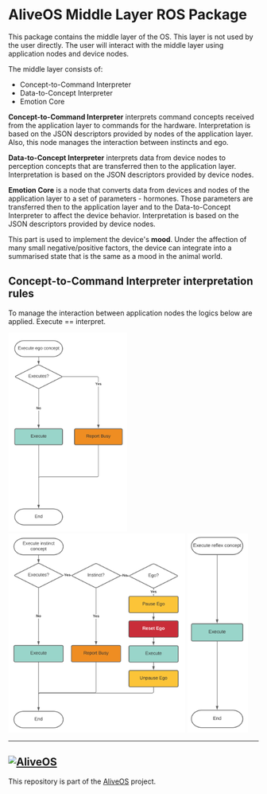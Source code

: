 # AliveOS Middle Layer ROS Package

This package contains the middle layer of the OS. This layer is not used by the user directly. The user will interact with the middle layer using application nodes and device nodes.

The middle layer consists of:

- Concept-to-Command Interpreter
- Data-to-Concept Interpreter
- Emotion Core

**Concept-to-Command Interpreter** interprets command concepts received from the application layer to commands for the hardware. Interpretation is based on the JSON descriptors provided by nodes of the application layer. Also, this node manages the interaction between instincts and ego.

**Data-to-Concept Interpreter** interprets data from device nodes to perception concepts that are transferred then to the application layer. Interpretation is based on the JSON descriptors provided by device nodes.

**Emotion Core** is a node that converts data from devices and nodes of the application layer to a set of parameters - hormones. Those parameters are transferred then to the application layer and to the Data-to-Concept Interpreter to affect the device behavior. Interpretation is based on the JSON descriptors provided by device nodes.

This part is used to implement the device's **mood**. Under the affection of many small negative/positive factors, the device can integrate into a summarised state that is the same as a mood in the animal world.


## Concept-to-Command Interpreter interpretation rules

To manage the interaction between application nodes the logics below are applied. Execute == interpret.

<img alt="ego" src="docs/README/dia_ego.svg" height="400">
<img alt="instinct" src="docs/README/dia_instinct.svg" height="400">
<img alt="reflex" src="docs/README/dia_reflex.svg" height="400">


---

## [<img alt="AliveOS" src="https://raw.githubusercontent.com/an-dr/aliveos/main/assets/logo.svg" width="300">](https://github.com/an-dr/aliveos)

This repository is part of the [AliveOS](https://github.com/an-dr/aliveos) project.
